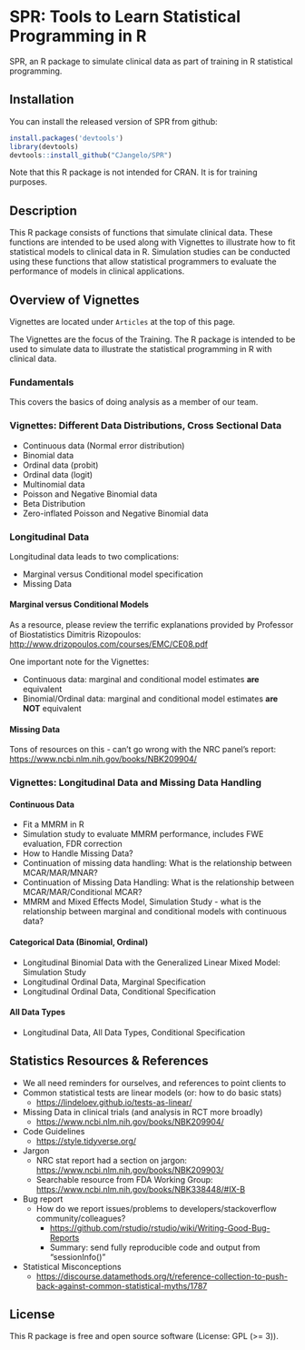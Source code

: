 
<!-- README.md is generated from README.Rmd. Please edit that file -->

# SPR: Tools to Learn Statistical Programming in R

<!-- badges: start -->
<!-- badges: end -->

SPR, an R package to simulate clinical data as part of training in R
statistical programming.

## Installation

You can install the released version of SPR from github:

``` r
install.packages('devtools')
library(devtools)
devtools::install_github("CJangelo/SPR")
```

Note that this R package is not intended for CRAN. It is for training
purposes.

## Description

This R package consists of functions that simulate clinical data. These
functions are intended to be used along with Vignettes to illustrate how
to fit statistical models to clinical data in R. Simulation studies can
be conducted using these functions that allow statistical programmers to
evaluate the performance of models in clinical applications.

## Overview of Vignettes

Vignettes are located under `Articles` at the top of this page.

The Vignettes are the focus of the Training. The R package is intended
to be used to simulate data to illustrate the statistical programming in
R with clinical data.

### Fundamentals

This covers the basics of doing analysis as a member of our team.

### Vignettes: Different Data Distributions, Cross Sectional Data

-   Continuous data (Normal error distribution)
-   Binomial data
-   Ordinal data (probit)
-   Ordinal data (logit)
-   Multinomial data
-   Poisson and Negative Binomial data
-   Beta Distribution
-   Zero-inflated Poisson and Negative Binomial data

### Longitudinal Data

Longitudinal data leads to two complications:

-   Marginal versus Conditional model specification
-   Missing Data

#### Marginal versus Conditional Models

As a resource, please review the terrific explanations provided by
Professor of Biostatistics Dimitris Rizopoulos:
<http://www.drizopoulos.com/courses/EMC/CE08.pdf>

One important note for the Vignettes:

-   Continuous data: marginal and conditional model estimates **are**
    equivalent
-   Binomial/Ordinal data: marginal and conditional model estimates
    **are NOT** equivalent

#### Missing Data

Tons of resources on this - can’t go wrong with the NRC panel’s report:
<https://www.ncbi.nlm.nih.gov/books/NBK209904/>

### Vignettes: Longitudinal Data and Missing Data Handling

#### Continuous Data

-   Fit a MMRM in R
-   Simulation study to evaluate MMRM performance, includes FWE
    evaluation, FDR correction
-   How to Handle Missing Data?
-   Continuation of missing data handling: What is the relationship
    between MCAR/MAR/MNAR?
-   Continuation of Missing Data Handling: What is the relationship
    between MCAR/MAR/Conditional MCAR?
-   MMRM and Mixed Effects Model, Simulation Study - what is the
    relationship between marginal and conditional models with continuous
    data?

#### Categorical Data (Binomial, Ordinal)

-   Longitudinal Binomial Data with the Generalized Linear Mixed Model:
    Simulation Study
-   Longitudinal Ordinal Data, Marginal Specification
-   Longitudinal Ordinal Data, Conditional Specification

#### All Data Types

-   Longitudinal Data, All Data Types, Conditional Specification

## Statistics Resources & References

-   We all need reminders for ourselves, and references to point clients
    to
-   Common statistical tests are linear models (or: how to do basic
    stats)
    -   <https://lindeloev.github.io/tests-as-linear/>
-   Missing Data in clinical trials (and analysis in RCT more broadly)
    -   <https://www.ncbi.nlm.nih.gov/books/NBK209904/>
-   Code Guidelines
    -   <https://style.tidyverse.org/>
-   Jargon
    -   NRC stat report had a section on jargon:
        <https://www.ncbi.nlm.nih.gov/books/NBK209903/>
    -   Searchable resource from FDA Working Group:
        <https://www.ncbi.nlm.nih.gov/books/NBK338448/#IX-B>
-   Bug report
    -   How do we report issues/problems to developers/stackoverflow
        community/colleagues?
        -   <https://github.com/rstudio/rstudio/wiki/Writing-Good-Bug-Reports>
        -   Summary: send fully reproducible code and output from
            “sessionInfo()”
-   Statistical Misconceptions
    -   <https://discourse.datamethods.org/t/reference-collection-to-push-back-against-common-statistical-myths/1787>

## License

This R package is free and open source software (License: GPL (&gt;=
3)).
